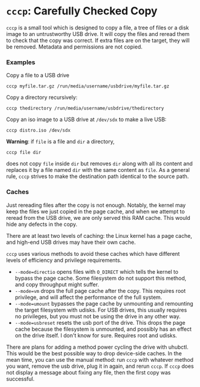 # `cccp`: Carefully Checked Copy

`cccp` is a small tool which is designed to copy a file, a tree of files or a
disk image to an untrustworthy USB drive. It will copy the files and reread them
to check that the copy was correct. If extra files are on the target, they
will be removed. Metadata and permissions are not copied.


### Examples

Copy a file to a USB drive
```
cccp myfile.tar.gz /run/media/username/usbdrive/myfile.tar.gz
```

Copy a directory recursively:
```
cccp thedirectory /run/media/username/usbdrive/thedirectory
```

Copy an iso image to a USB drive at `/dev/sdx` to make a live USB:
```
cccp distro.iso /dev/sdx
```

**Warning**: if `file` is a file and `dir` a directory,
```
cccp file dir
```
does not copy `file` inside `dir` but removes `dir` along with all its content
and replaces it by a file named `dir` with the same content as `file`.
As a general rule, `cccp` strives to make the destination path identical to the
source path.

### Caches

Just rereading files after the copy is not enough. Notably, the kernel may keep
the files we just copied in the page cache, and when we attempt to reread from the
USB drive, we are only served this RAM cache. This would hide any defects in the
copy.

There are at least two levels of caching: the Linux kernel has a page cache, and
high-end USB drives may have their own cache.

`cccp` uses various methods to avoid these caches which have different levels of
efficiency and privilege requirements.

* `--mode=directio` opens files with `O_DIRECT` which tells the kernel to
bypass the page cache. Some filesystem do not support this method, and
copy throughput might suffer.
* `--mode=vm` drops the full page cache after the copy. This requires root privilege,
and will affect the performance of the full system.
* `--mode=umount` bypasses the page cache by unmounting and remounting the target
filesystem with udisks. For USB drives, this usually requires no privileges, but
you must not be using the drive in any other way.
* `--mode=usbreset` resets the usb port of the drive. This drops the page cache because
the filesystem is unmounted, and possibly has an effect on the drive itself. I don't
know for sure. Requires root and udisks.

There are plans for adding a method power cycling the drive with uhubctl. This
would be the best possible way to drop device-side caches.  In the mean time,
you can use the manual method: run `cccp` with whatever method you want, remove
the usb drive, plug it in again, and rerun `cccp`. If `cccp` does not display a
message about fixing any file, then the first copy was successful.

